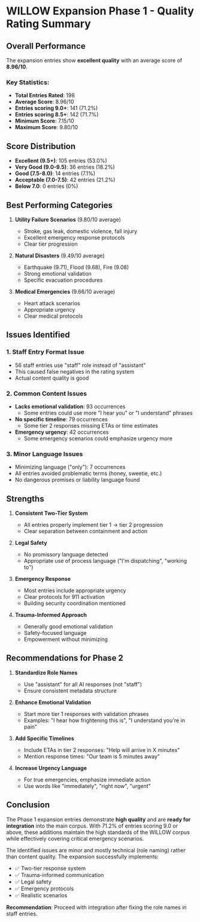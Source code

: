 # WILLOW Expansion Phase 1 - Quality Rating Summary

## Overall Performance

The expansion entries show **excellent quality** with an average score of **8.96/10**.

### Key Statistics:
- **Total Entries Rated**: 198
- **Average Score**: 8.96/10
- **Entries scoring 9.0+**: 141 (71.2%)
- **Entries scoring 8.5+**: 142 (71.7%)
- **Minimum Score**: 7.15/10
- **Maximum Score**: 9.80/10

## Score Distribution

- **Excellent (9.5+)**: 105 entries (53.0%)
- **Very Good (9.0-9.5)**: 36 entries (18.2%)
- **Good (7.5-8.0)**: 14 entries (7.1%)
- **Acceptable (7.0-7.5)**: 42 entries (21.2%)
- **Below 7.0**: 0 entries (0%)

## Best Performing Categories

1. **Utility Failure Scenarios** (9.80/10 average)
   - Stroke, gas leak, domestic violence, fall injury
   - Excellent emergency response protocols
   - Clear tier progression

2. **Natural Disasters** (9.49/10 average)
   - Earthquake (9.71), Flood (9.68), Fire (9.08)
   - Strong emotional validation
   - Specific evacuation procedures

3. **Medical Emergencies** (9.66/10 average)
   - Heart attack scenarios
   - Appropriate urgency
   - Clear medical protocols

## Issues Identified

### 1. Staff Entry Format Issue
- 56 staff entries use "staff" role instead of "assistant"
- This caused false negatives in the rating system
- Actual content quality is good

### 2. Common Content Issues
- **Lacks emotional validation**: 93 occurrences
  - Some entries could use more "I hear you" or "I understand" phrases
- **No specific timeline**: 79 occurrences
  - Some tier 2 responses missing ETAs or time estimates
- **Emergency urgency**: 42 occurrences
  - Some emergency scenarios could emphasize urgency more

### 3. Minor Language Issues
- Minimizing language ("only"): 7 occurrences
- All entries avoided problematic terms (honey, sweetie, etc.)
- No dangerous promises or liability language found

## Strengths

1. **Consistent Two-Tier System**
   - All entries properly implement tier 1 → tier 2 progression
   - Clear separation between containment and action

2. **Legal Safety**
   - No promissory language detected
   - Appropriate use of process language ("I'm dispatching", "working to")

3. **Emergency Response**
   - Most entries include appropriate urgency
   - Clear protocols for 911 activation
   - Building security coordination mentioned

4. **Trauma-Informed Approach**
   - Generally good emotional validation
   - Safety-focused language
   - Empowerment without minimizing

## Recommendations for Phase 2

1. **Standardize Role Names**
   - Use "assistant" for all AI responses (not "staff")
   - Ensure consistent metadata structure

2. **Enhance Emotional Validation**
   - Start more tier 1 responses with validation phrases
   - Examples: "I hear how frightening this is", "I understand you're in pain"

3. **Add Specific Timelines**
   - Include ETAs in tier 2 responses: "Help will arrive in X minutes"
   - Mention response times: "Our team is 5 minutes away"

4. **Increase Urgency Language**
   - For true emergencies, emphasize immediate action
   - Use words like "immediately", "right now", "urgent"

## Conclusion

The Phase 1 expansion entries demonstrate **high quality** and are **ready for integration** into the main corpus. With 71.2% of entries scoring 9.0 or above, these additions maintain the high standards of the WILLOW corpus while effectively covering critical emergency scenarios.

The identified issues are minor and mostly technical (role naming) rather than content quality. The expansion successfully implements:
- ✅ Two-tier response system
- ✅ Trauma-informed communication
- ✅ Legal safety
- ✅ Emergency protocols
- ✅ Realistic scenarios

**Recommendation**: Proceed with integration after fixing the role names in staff entries.